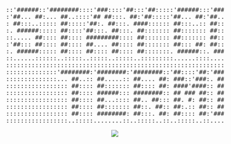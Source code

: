 <pre align="center">
::'######::'########::::'###::::'##:::'##:::::'######:::'#######:::'#######::'##::::::::::::::
:'##... ##:... ##..::::'## ##:::. ##:'##:::::'##... ##:'##.... ##:'##.... ##: ##::::::::::::::
: ##:::..::::: ##:::::'##:. ##:::. ####:::::: ##:::..:: ##:::: ##: ##:::: ##: ##::::::::::::::
:. ######::::: ##::::'##:::. ##:::. ##::::::: ##::::::: ##:::: ##: ##:::: ##: ##:::::::'####::
::..... ##:::: ##:::: #########:::: ##::::::: ##::::::: ##:::: ##: ##:::: ##: ##::::::: ####::
:'##::: ##:::: ##:::: ##.... ##:::: ##::::::: ##::: ##: ##:::: ##: ##:::: ##: ##:::::::. ##:::
:. ######::::: ##:::: ##:::: ##:::: ##:::::::. ######::. #######::. #######:: ########:'##::::
::......::::::..:::::..:::::..:::::..:::::::::......::::.......::::.......:::........::..:::::
::::::::::::::::::::::::::::::::::::::::::::::::::::::::::::::::::::::::::::::::::::::::::::::
::::::::::::::'########:'########:'########::'##::::'##:'####:'########:'####:::::::::::::::::
::::::::::::::... ##..:: ##.....:: ##.... ##: ###::'###:. ##:: ##.....:: ####:::::::::::::::::
::::::::::::::::: ##:::: ##::::::: ##:::: ##: ####'####:: ##:: ##::::::: ####:::::::::::::::::
::::::::::::::::: ##:::: ######::: ########:: ## ### ##:: ##:: ######:::: ##::::::::::::::::::
::::::::::::::::: ##:::: ##...:::: ##.. ##::: ##. #: ##:: ##:: ##...:::::..:::::::::::::::::::
::::::::::::::::: ##:::: ##::::::: ##::. ##:: ##:.:: ##:: ##:: ##:::::::'####:::::::::::::::::
::::::::::::::::: ##:::: ########: ##:::. ##: ##:::: ##:'####: ########: ####:::::::::::::::::
:::::::::::::::::..:::::........::..:::::..::..:::::..::....::........::....::::::::::::::::::
</pre>
<p align="center"><img src="http://i.imgur.com/YZAOIPY.gif"></p>
